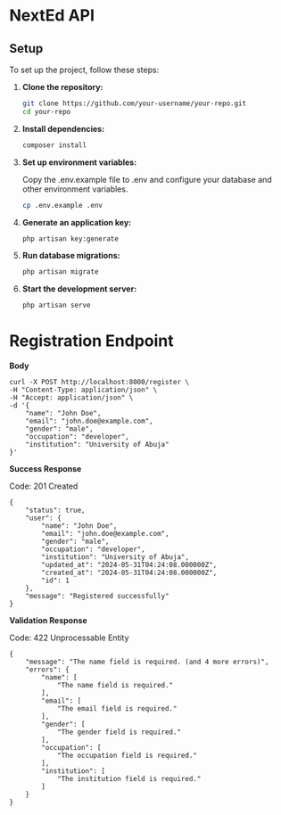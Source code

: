 # NextEd API

## Setup

To set up the project, follow these steps:

1. **Clone the repository:**

   ```bash
   git clone https://github.com/your-username/your-repo.git
   cd your-repo
2. **Install dependencies:**
    ```bash
    composer install
3. **Set up environment variables:**
    
    Copy the .env.example file to .env and configure your database and other environment variables.
    ```bash
    cp .env.example .env
4. **Generate an application key:**
    ```bash
    php artisan key:generate
5. **Run database migrations:**
    ```bash
    php artisan migrate
6. **Start the development server:**
    ```bash
    php artisan serve
# Registration Endpoint
**Body**

    curl -X POST http://localhost:8000/register \
    -H "Content-Type: application/json" \
    -H "Accept: application/json" \
    -d '{
        "name": "John Doe",
        "email": "john.doe@example.com",
        "gender": "male",
        "occupation": "developer",
        "institution": "University of Abuja"
    }'

**Success Response**
    
Code: 201 Created

    {
        "status": true,
        "user": {
            "name": "John Doe",
            "email": "john.doe@example.com",
            "gender": "male",
            "occupation": "developer",
            "institution": "University of Abuja",
            "updated_at": "2024-05-31T04:24:08.000000Z",
            "created_at": "2024-05-31T04:24:08.000000Z",
            "id": 1
        },
        "message": "Registered successfully"
    }

**Validation Response**

Code: 422 Unprocessable Entity

    {
        "message": "The name field is required. (and 4 more errors)",
        "errors": {
            "name": [
                "The name field is required."
            ],
            "email": [
                "The email field is required."
            ],
            "gender": [
                "The gender field is required."
            ],
            "occupation": [
                "The occupation field is required."
            ],
            "institution": [
                "The institution field is required."
            ]
        }
    }
